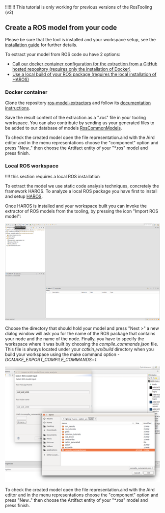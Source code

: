 :bangbang::bangbang::bangbang::bangbang: This tutorial is only working for previous versions of the RosTooling (v2)


## Create a ROS model from your code

Please be sure that the tool is installed and your workspace setup, see the [installation guide](../README.md) for further details.

To extract your model from ROS code ou have 2 options:
- [Call our docker container configuration for the extraction from a GitHub hosted repository (requires only the installation of Docker)](#docker-container)
- [Use a local build of your ROS package (requires the local installation of HAROS)](#local-ros-workspace)

### Docker container

Clone the repository [ros-model-extractors](https://github.com/ipa320/ros-model-extractors) and follow its [documentation instructions](https://github.com/ipa320/ros-model-extractors#ros-model-extractors).

Save the result content of the extraction as a ".ros" file in your tooling workspace. You can also contribute by sending us your generated files to be added to our database of models [RosCommonModels](https://github.com/ipa320/RosCommonModels).

To check the created model open the file representation.aird with the Aird editor and in the menu representations choose the "component" option and press "New.." then choose the Artifact entity of your "*.ros" model and press finish.

### Local ROS workspace

:bangbang::bangbang: this section requires a local ROS installation

To extract the model we use static code analysis techniques, concretely the framework HAROS. To analyze a local ROS package you have first to install and setup [HAROS](../tools/README.md#model-extractor-using-static-code-analysis).

Once HAROS is installed and your workspace built you can invoke the extractor of ROS models from the tooling, by pressing the icon "Import ROS model":

![alt text](images/import_ros_model.png)

Choose the directory that should hold your model and press "Next >" a new dialog window will ask you for the name of the ROS package that contains your node and the name of the node. Finally, you have to specify the workspace where it was built by choosing the *compile_commands.json* file. This file is always located under your *catkin_ws/build* directory when you build your workspace using the make command option *-DCMAKE_EXPORT_COMPILE_COMMANDS=1*.

![alt text](images/compile_commands.png)

To check the created model open the file representation.aird with the Aird editor and in the menu representations choose the "component" option and press "New.." then choose the Artifact entity of your "*.ros" model and press finish.
